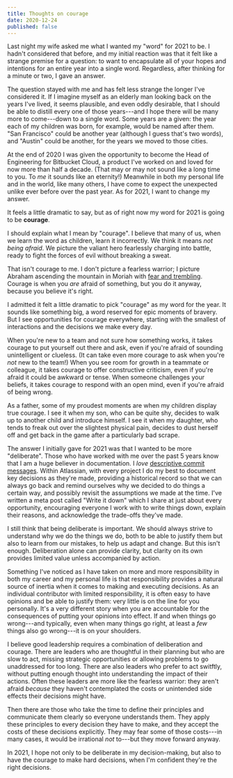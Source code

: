 ```yaml
---
title: Thoughts on courage
date: 2020-12-24
published: false
---
```


Last night my wife asked me what I wanted my "word" for 2021 to be. I hadn't
considered that before, and my initial reaction was that it felt like a strange
premise for a question: to want to encapsulate all of your hopes and intentions
for an entire year into a single word. Regardless, after thinking for a minute
or two, I gave an answer.

The question stayed with me and has felt less strange the longer I've
considered it. If I imagine myself as an elderly man looking back on the years
I've lived, it seems plausible, and even oddly desirable, that I should be able
to distill every one of those years---and I hope there will be many more to
come---down to a single word. Some years are a given: the year each of my
children was born, for example, would be named after them. "San Francisco"
could be another year (although I guess that's two words), and "Austin" could
be another, for the years we moved to those cities.

At the end of 2020 I was given the opportunity to become the Head of
Engineering for Bitbucket Cloud, a product I've worked on and loved for now
more than half a decade. (That may or may not sound like a long time to you. To
_me_ it sounds like an eternity!) Meanwhile in both my personal life and in the
world, like many others, I have come to expect the unexpected unlike ever
before over the past year. As for 2021, I want to change my answer.

It feels a little dramatic to say, but as of right now my word for 2021 is
going to be **courage**.

I should explain what I mean by "courage". I believe that many of us, when we
learn the word as children, learn it incorrectly. We think it means _not being
afraid_. We picture the valiant hero fearlessly charging into battle, ready to
fight the forces of evil without breaking a sweat.

That isn't courage to me. I don't picture a fearless warrior; I picture Abraham
ascending the mountain in Moriah with [fear and trembling][1]. Courage is when
you *are* afraid of something, but you do it anyway, because you believe it's
right.

I admitted it felt a little dramatic to pick "courage" as my word for the year.
It sounds like something big, a word reserved for epic moments of bravery. But
I see opportunities for courage everywhere, starting with the smallest of
interactions and the decisions we make every day.

When you're new to a team and not sure how something works, it takes courage to
put yourself out there and ask, even if you're afraid of sounding unintelligent
or clueless. (It can take even more courage to ask when you're _not_ new to the
team!) When you see room for growth in a teammate or colleague, it takes
courage to offer constructive criticism, even if you're afraid it could be
awkward or tense. When someone challenges your beliefs, it takes courage to
respond with an open mind, even if you're afraid of being wrong.

As a father, some of my proudest moments are when my children display true
courage. I see it when my son, who can be quite shy, decides to walk up to
another child and introduce himself. I see it when my daughter, who tends to
freak out over the slightest physical pain, decides to dust herself off and get
back in the game after a particularly bad scrape.

The answer I initially gave for 2021 was that I wanted to be more "deliberate".
Those who have worked with me over the past 5 years know that I am a huge
believer in documentation. I _love_ [descriptive commit messages][2]. Within
Atlassian, with every project I do my best to document key decisions as they're
made, providing a historical record so that we can always go back and remind
ourselves why we decided to do things a certain way, and possibly revisit the
assumptions we made at the time. I've written a meta post called "Write it
down" which I share at just about every opportunity, encouraging everyone I
work with to write things down, explain their reasons, and acknowledge the
trade-offs they've made.

I still think that being deliberate is important. We should always strive to
understand why we do the things we do, both to be able to justify them but also
to learn from our mistakes, to help us adapt and change. But this isn't enough.
Deliberation alone can provide clarity, but clarity on its own provides limited
value unless accompanied by action.

Something I've noticed as I have taken on more and more responsibility in both
my career and my personal life is that responsibility provides a natural source
of inertia when it comes to making and executing decisions. As an individual
contributor with limited responsibility, it is often easy to have opinions and
be able to justify them: very little is on the line for you personally. It's a
very different story when you are accountable for the consequences of putting
your opinions into effect. If and when things go wrong---and typically, even
when many things go right, at least a _few_ things also go wrong---it is on
your shoulders.

I believe good leadership requires a combination of deliberation and courage.
There are leaders who are thoughtful in their planning but who are slow to act,
missing strategic opportunities or allowing problems to go unaddressed for too
long. There are also leaders who prefer to act switftly, without putting enough
thought into understanding the impact of their actions. Often these leaders are
more like the fearless warrior: they aren't afraid _because_ they haven't
contemplated the costs or unintended side effects their decisions might have.

Then there are those who take the time to define their principles and
communicate them clearly so everyone understands them. They apply these
principles to every decision they have to make, and they accept the costs of
these decisions explicitly. They may fear some of those costs---in many cases,
it would be irrational _not_ to---but they move forward anyway.

In 2021, I hope not only to be deliberate in my decision-making, but also to
have the courage to make hard decisions, when I'm confident they're the right
decisions.

[1]: https://en.wikipedia.org/wiki/Fear_and_Trembling
[2]: https://dhwthompson.com/2019/my-favourite-git-commit
